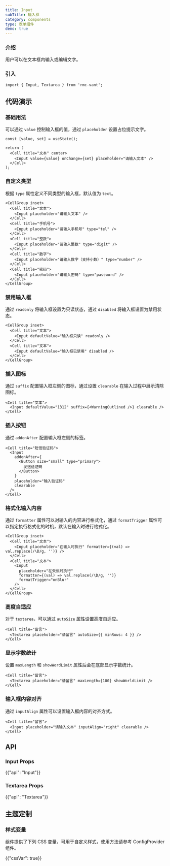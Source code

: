 ```yaml
---
title: Input
subTitle: 输入框
category: components
type: 表单组件
demo: true
---
```


### 介绍

用户可以在文本框内输入或编辑文字。

### 引入

```tsx
import { Input, Textarea } from 'rmc-vant';
```

## 代码演示

### 基础用法

可以通过 `value` 控制输入框的值，通过 `placeholder` 设置占位提示文字。

```tsx
const [value, set] = useState();

return (
  <Cell title="文本" center>
    <Input value={value} onChange={set} placeholder="请输入文本" />
  </Cell>
);
```

### 自定义类型

根据 `type` 属性定义不同类型的输入框，默认值为 `text`。

```tsx
<CellGroup inset>
  <Cell title="文本">
    <Input placeholder="请输入文本" />
  </Cell>
  <Cell title="手机号">
    <Input placeholder="请输入手机号" type="tel" />
  </Cell>
  <Cell title="整数">
    <Input placeholder="请输入整数" type="digit" />
  </Cell>
  <Cell title="数字">
    <Input placeholder="请输入数字（支持小数）" type="number" />
  </Cell>
  <Cell title="密码">
    <Input placeholder="请输入密码" type="password" />
  </Cell>
</CellGroup>
```

### 禁用输入框

通过 `readonly` 将输入框设置为只读状态，通过 `disabled` 将输入框设置为禁用状态。

```tsx
<CellGroup inset>
  <Cell title="文本">
    <Input defaultValue="输入框只读" readonly />
  </Cell>
  <Cell title="文本">
    <Input defaultValue="输入框已禁用" disabled />
  </Cell>
</CellGroup>
```

### 插入图标

通过 `suffix` 配置输入框左侧的图标，通过设置 `clearable` 在输入过程中展示清除图标。

```tsx
<Cell title="文本">
  <Input defaultValue="1312" suffix={<WarningOutlined />} clearable />
</Cell>
```

### 插入按钮

通过 `addonAfter` 配置输入框左侧的标签。

```tsx
<Cell title="短信验证码">
  <Input
    addonAfter={
      <Button size="small" type="primary">
        发送验证码
      </Button>
    }
    placeholder="输入验证码"
    clearable
  />
</Cell>
```

### 格式化输入内容

通过 `formatter` 属性可以对输入的内容进行格式化，通过 `formatTrigger` 属性可以指定执行格式化的时机，默认在输入时进行格式化。

```tsx
<CellGroup inset>
  <Cell title="文本">
    <Input placeholder="在输入时执行" formatter={(val) => val.replace(/\D/g, '')} />
  </Cell>
  <Cell title="文本">
    <Input
      placeholder="在失焦时执行"
      formatter={(val) => val.replace(/\D/g, '')}
      formatTrigger="onBlur"
    />
  </Cell>
</CellGroup>
```

### 高度自适应

对于 `textarea`，可以通过 `autoSize` 属性设置高度自适应。

```tsx
<Cell title="留言">
  <Textarea placeholder="请留言" autoSize={{ minRows: 4 }} />
</Cell>
```

### 显示字数统计

设置 `maxLength` 和 `showWordLimit` 属性后会在底部显示字数统计。

```tsx
<Cell title="留言">
  <Textarea placeholder="请留言" maxLength={100} showWorldLimit />
</Cell>
```

### 输入框内容对齐

通过 `inputAlign` 属性可以设置输入框内容的对齐方式。

```tsx
<Cell title="留言">
  <Input placeholder="请输入文本" inputAlign="right" clearable />
</Cell>
```

## API

### Input Props

{{"api": "Input"}}

### Textarea Props

{{"api": "Textarea"}}

## 主题定制

### 样式变量

组件提供了下列 CSS 变量，可用于自定义样式，使用方法请参考 ConfigProvider 组件。

{{"cssVar": true}}
